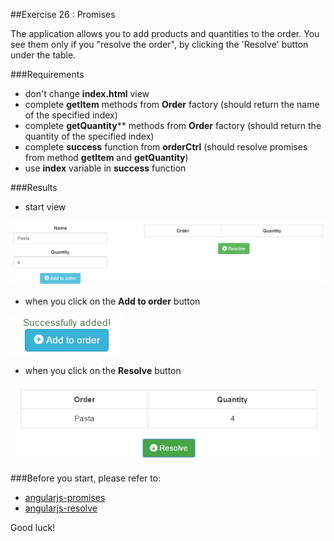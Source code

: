 ##Exercise 26 : Promises

The application allows you to add products and quantities to the order. You see them only if you "resolve the order", by clicking the 'Resolve' button under the table.

###Requirements
  * don't change **index.html** view 
  * complete **getItem** methods from **Order** factory (should return the name of the specified index)
  * complete **getQuantity**** methods from **Order** factory (should return the quantity of the specified index)
  * complete **success** function from **orderCtrl** (should resolve promises from method **getItem** and **getQuantity**)
  * use **index** variable in **success** function

###Results

* start view

![alt text](app/assets/1.png "1")

* when you click on the **Add to order** button

![alt text](app/assets/2.png "2")

* when you click on the **Resolve** button

![alt text](app/assets/3.png "3")

###Before you start, please refer to:
* [angularjs-promises](https://egghead.io/lessons/angularjs-promises)
* [angularjs-resolve](https://egghead.io/lessons/angularjs-resolve)


Good luck!